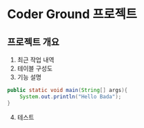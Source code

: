 # Coder Ground 프로젝트

## 프로젝트 개요
1. 최근 작업 내역
2. 테이블 구성도
3. 기능 설명
```java
public static void main(String[] args){
    System.out.println("Hello Bada");
}
```
4. 테스트
